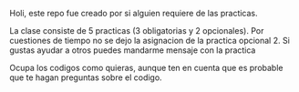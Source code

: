 Holi, este repo fue creado por si alguien requiere de las practicas.

La clase consiste de 5 practicas (3 obligatorias y 2 opcionales). Por cuestiones de tiempo no se dejo la asignacion de la practica opcional 2.
Si gustas ayudar a otros puedes mandarme mensaje con la practica

Ocupa los codigos como quieras, aunque ten en cuenta que es probable que te hagan preguntas sobre el codigo.
